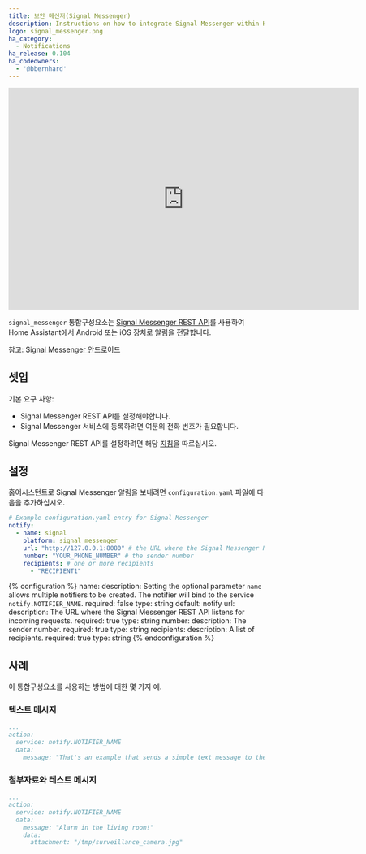 ```yaml
---
title: 보안 메신저(Signal Messenger)
description: Instructions on how to integrate Signal Messenger within Home Assistant.
logo: signal_messenger.png
ha_category:
  - Notifications
ha_release: 0.104
ha_codeowners:
  - '@bbernhard'
---
```


<iframe width="690" height="437" src="https://www.youtube.com/embed/46ozjP-R2-E" frameborder="0" allow="accelerometer; autoplay; encrypted-media; gyroscope; picture-in-picture" allowfullscreen></iframe>

`signal_messenger` 통합구성요소는 [Signal Messenger REST API](https://github.com/bbernhard/signal-cli-rest-api)를 사용하여 Home Assistant에서 Android 또는 iOS 장치로 알림을 전달합니다.

참고: [Signal Messenger 안드로이드](https://play.google.com/store/apps/details?id=org.thoughtcrime.securesms&hl=ko)

## 셋업
 
기본 요구 사항:

- Signal Messenger REST API를 설정해야합니다.
- Signal Messenger 서비스에 등록하려면 여분의 전화 번호가 필요합니다.


Signal Messenger REST API를 설정하려면 해당 [지침](https://github.com/bbernhard/signal-cli-rest-api/blob/master/doc/HOMEASSISTANT.md)을 따르십시오.

## 설정

홈어시스턴트로 Signal Messenger 알림을 보내려면 `configuration.yaml` 파일에 다음을 추가하십시오.

```yaml
# Example configuration.yaml entry for Signal Messenger 
notify:
  - name: signal
    platform: signal_messenger
    url: "http://127.0.0.1:8080" # the URL where the Signal Messenger REST API is listening 
    number: "YOUR_PHONE_NUMBER" # the sender number
    recipients: # one or more recipients
      - "RECIPIENT1"
```

{% configuration %}
name:
  description: Setting the optional parameter `name` allows multiple notifiers to be created. The notifier will bind to the service `notify.NOTIFIER_NAME`.
  required: false
  type: string
  default: notify
url:
  description: The URL where the Signal Messenger REST API listens for incoming requests. 
  required: true
  type: string
number:
  description: The sender number.
  required: true
  type: string
recipients:
  description: A list of recipients.
  required: true
  type: string
{% endconfiguration %}

## 사례

이 통합구성요소를 사용하는 방법에 대한 몇 가지 예.

### 텍스트 메시지

```yaml
...
action:
  service: notify.NOTIFIER_NAME
  data:
    message: "That's an example that sends a simple text message to the recipients specified in the configuration.yaml"
```

### 첨부자료와 테스트 메시지

```yaml
...
action:
  service: notify.NOTIFIER_NAME
  data:
    message: "Alarm in the living room!"
    data:
      attachment: "/tmp/surveillance_camera.jpg"
```
